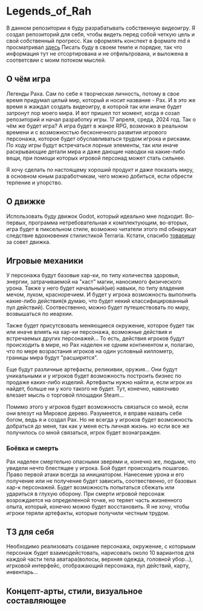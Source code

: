 # Legends_of_Rah
В данном репозитории я буду разрабатывать собственную видеоигру. Я создал репозиторий для себя, чтобы видеть перед собой четкую цель и свой собственный прогресс.
Как оформлять конспект в формате md я просматривал [здесь](https://gist.github.com/Jekins/2bf2d0638163f1294637)
Писать буду в своем темпе и порядке, так что информация тут не отсортирована и не отфильтрована, и выложена в соответсвии с моим потоком мыслей.

## О чём игра 
Легенды Раха. Сам по себе я творческая личность, потому в свое время придумал целый мир, который и носит название - Рах. И в это же время я жаждал создать видеоигру, в которой так или иначе будет затронут лор моего мира. 
И вот пришел тот момент, когда я созал репозиторий и начал разработку игры. 17 апреля, среда, 2024 год. Так о чём же будет игра? А игра будет в жанре RPG, возмонжо в реальном времени и с возможностью бесконечного развития игрового персонажа, которое будет обуславливаться трудом игрока и рисками. По ходу игры будут встречаться лорные элементы, так или иначе раскрывающие детали мира и даже дающие наводки на какие-либо вещи, при помощи которых игровой персонад может стать сильнее. 

Я хочу сделать по настоящему хороший продукт и даже показать миру, в основном юным разработчикам, чего можно добиться, если обрести терпение и упорство.

## О движке
Использовать буду движок Godot, который идеально мне подходит. Во-первых, программа нетребовательная к комплектующим, во-вторых, игра будет в пиксельном стиле, возможно читатели этого md обнаружат следствие вдохновения стилистикой Terraria. Кстати, спасибо [товарищу](https://github.com/Avairon) за совет движка. 

## Игровые механики 
У персонажа будут базовые хар-ки, по типу количества здоровья, энергии, затрачиваемой на "каст" магии, наносимого физического урона. Также у него будет начальный(ые) навыки, по типу владения мечом, луком, красноречием. И будет у игрока возможность выполнить какие-либо действия(я думаю, что будет некий классифицированный пул действий). 
Соотвественно, можно будет путешествовать по миру, возвышаться по иеархии. 

Также будет присутсвовать меняющиеся окружение, которое будет так или иначе влиять на хар-ки персонажа, возможные действия и встречаемых других персонажей... То есть, действия игроков будут происходить в мире, но Рах наделен не одним континентом и, полагаю, что по мере возрастания игроков на один условный киллометр, границы мира будут "расширятся".

Еще будут различные артефакты, реликивии, оружия... Они будут уникальными и у игроков будет возможность построить бизнес по продаже каких-либо изделий. Артефакты нужно найти и, если игрок их найдет, больше ни у кого такого не будет. Тут, конечно, навязчиво влезает мысль о торговой площадки Steam... 

Помимо этого у игроков будет возможность связаться со мной, если они влезут на Мировое дерево. Разумеется, я вправе назвать себя богом, ведь я и создал Рах. Но не всегда у игроков будет возможность добраться до меня, так как у меня есть личная жизнь. но если все же получилось со мной связаться, игрок будет вознагражден. 

### Боёвка и смерть

Рах наделен смертельно опасными зверями и, конечно же, людьми, что увидели нечто блестящее у игрока. Бой будет происходить пошагово. Право первой атаки всегда за инициатором. Нанесение урона и его получение или не получение будет зависить, соотвественно, от базовых хар-к персонажей. Будет возможность попытаться сбежать или удариться в глухую оборону. При смерти игровой персонаж возрождается на определенной точке, но теряет часть жизненного опыта, который, конечно можно будет восстановить. Я не хочу, чтобы игроки теряли артефакты, которые получили честным трудом. 

## ТЗ для себя
Необходимо реализовать создание персонажа, окружение, с которыым персонаж будет взаимодейстовать, нарисовать около 10 вариантов для каждой части тела аватара(волосы, верхняя одежда, головной убор...), игрковой интерфейс, отображающий персонажа, пул действий, карту, инвентарь...

## Концепт-арты, стили, визуальное составляющее




